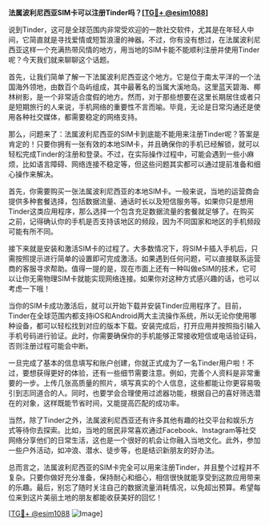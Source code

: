 **法属波利尼西亚SIM卡可以注册Tinder吗？[[TG💪+ @esim1088](https://t.me/s/esim1088)]**

说到Tinder，这可是全球范围内非常受欢迎的一款社交软件，尤其是在年轻人中间，它简直就是寻找爱情或短暂浪漫的神器。不过，你有没有想过，在法属波利尼西亚这样一个充满热带风情的地方，用当地的SIM卡能不能顺利注册并使用Tinder呢？今天我们就来聊聊这个话题。

首先，让我们简单了解一下法属波利尼西亚这个地方。它是位于南太平洋的一个法国海外领地，由数百个岛屿组成，其中最著名的当属大溪地岛。这里蓝天碧海、椰林树影，是一个非常适合度假的地方。然而，对于那些想要在这里长期居住或者只是短期旅行的人来说，手机网络的重要性不言而喻。毕竟，无论是日常沟通还是使用各种社交媒体，都需要稳定的网络支持。

那么，问题来了：法属波利尼西亚的SIM卡到底能不能用来注册Tinder呢？答案是肯定的！只要你拥有一张有效的本地SIM卡，并且确保你的手机已经解锁，就可以轻松完成Tinder的注册和登录。不过，在实际操作过程中，可能会遇到一些小麻烦，比如语言障碍、网络连接不稳定等，但这些问题其实都可以通过提前准备和细心操作来解决。

首先，你需要购买一张法属波利尼西亚的本地SIM卡。一般来说，当地的运营商会提供多种套餐选择，包括数据流量、通话时长以及短信服务等。如果你只是想用Tinder这类应用程序，那么选择一个包含充足数据流量的套餐就足够了。在购买之前，记得确认你的手机是否支持该地区的频段，因为不同国家和地区的手机频段可能有所不同。

接下来就是安装和激活SIM卡的过程了。大多数情况下，将SIM卡插入手机后，只需按照提示进行简单的设置即可完成激活。如果遇到任何问题，可以直接联系运营商的客服寻求帮助。值得一提的是，现在市面上还有一种叫做eSIM的技术，它可以让你无需物理SIM卡就能实现网络连接。如果你对这种方式感兴趣的话，也可以考虑一下哦！

当你的SIM卡成功激活后，就可以开始下载并安装Tinder应用程序了。目前，Tinder在全球范围内都支持iOS和Android两大主流操作系统，所以无论你使用哪种设备，都可以轻松找到对应的版本下载。安装完成后，打开应用并按照指引输入手机号码进行验证。此时，你需要确保你的手机能够正常接收短信或电话验证码，否则注册过程可能会中断。

一旦完成了基本的信息填写和账户创建，你就正式成为了一名Tinder用户啦！不过，要想获得更好的体验，还有一些细节需要注意。例如，完善个人资料是非常重要的一步。上传几张高质量的照片，填写真实的个人信息，这些都能让你更容易吸引到志同道合的人。同时，也要学会合理使用过滤器功能，根据自己的喜好筛选潜在的对象，这样既能节省时间，又能提高匹配的成功率。

当然，除了Tinder之外，法属波利尼西亚还有许多其他有趣的社交平台和娱乐方式等待你去探索。比如，当地的居民非常喜欢通过Facebook、Instagram等社交网络分享他们的日常生活，这也是一个很好的机会让你融入当地文化。此外，参加一些户外活动，如冲浪、潜水、徒步等，也是结识新朋友的好办法。

总而言之，法属波利尼西亚的SIM卡完全可以用来注册Tinder，并且整个过程并不复杂。只要你做好充分准备，保持耐心和细心，相信很快就能享受到这款应用带来的乐趣。最后，别忘了随时关注自己的数据流量消耗情况，以免超出预算。希望每位来到这片美丽土地的朋友都能收获美好的回忆！

[[TG💪+ @esim1088](https://t.me/s/esim1088) ![Image](https://i.postimg.cc/4NQfJmqS/Snipaste-2025-05-13-00-14-12.png)]